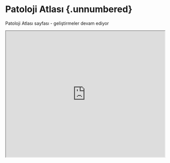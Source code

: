 # Patoloji Atlası {.unnumbered}


Patoloji Atlası sayfası - geliştirmeler devam ediyor



<iframe src="https://pathologyatlas.github.io/glycogenstorage/HE.html" width="100%" height="400px">

</iframe>
